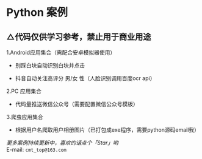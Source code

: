 Python 案例
========
△代码仅供学习参考，禁止用于商业用途
-

1.Android应用集合（需配合安卓模拟器使用）
- 别踩白块自动识别白块并点击

- 抖音自动关注高评分 男/女 性（人脸识别调用百度ocr api）

2.PC 应用集合

- 代码量推送微信公众号（需要配置微信公众号模板）

3.爬虫应用集合

- 根据用户名爬取用户相册图片（已打包成exe程序，需要python源码email我）





 _更多案例持续更新中，喜欢的话点个「Star」哟_<br>
E-mail: `cmt_top@163.com`

